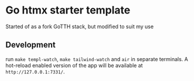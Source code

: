 # Go htmx starter template

Started of as a fork GoTTH stack, but modified to suit my use

## Development

run `make templ-watch`, `make tailwind-watch` and `air` in separate terminals.
A hot-reload enabled version of the app will be available at `http://127.0.0.1:7331/`.



